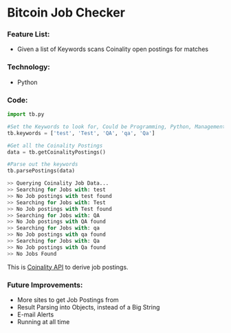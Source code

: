 # Bitcoin Job Checker

### Feature List:

 * Given a list of Keywords scans Coinality open postings for matches


### Technology:

 * Python
 
### Code:

```python
import tb.py

#Set the Keywords to look for, Could be Programming, Python, Management
tb.keywords = ['test', 'Test', 'QA', 'qa', 'Qa']

#Get all the Coinality Postings
data = tb.getCoinalityPostings()

#Parse out the keywords
tb.parsePostings(data)
```
```python
>> Querying Coinality Job Data...
>> Searching for Jobs with: test
>> No Job postings with test found
>> Searching for Jobs with: Test
>> No Job postings with Test found
>> Searching for Jobs with: QA
>> No Job postings with QA found
>> Searching for Jobs with: qa
>> No Job postings with qa found
>> Searching for Jobs with: Qa
>> No Job postings with Qa found
>> No Jobs Found
```
This is [Coinality API](https://coinality.com/api-documentation/) to derive job postings.


### Future Improvements:

 * More sites to get Job Postings from
 * Result Parsing into Objects, instead of a Big String
 * E-mail Alerts
 * Running at all time
